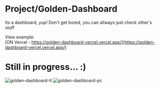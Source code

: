 # Project/Golden-Dashboard
Its a dashboard, yup! Don't get bored, you can allways just check other's stuff

View example:
<br />
[ON Vercel - https://golden-dashboard-vercel.vercel.app/](https://golden-dashboard-vercel.vercel.app/)

# Still in progress... :)
![golden-dashboard-tl](https://github.com/N3sca/golden-dashboard/assets/62601767/31c7767d-9432-4a53-bfc2-a07643998af0)
![golden-dashboard-pc](https://github.com/N3sca/golden-dashboard/assets/62601767/3d58895a-6273-48d3-850d-e48db41aa9b1)
